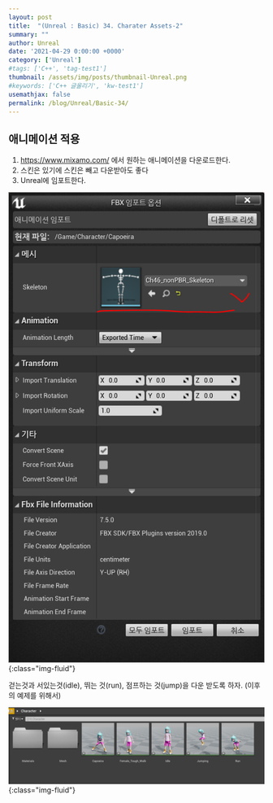 ```yaml
---
layout: post
title:  "(Unreal : Basic) 34. Charater Assets-2"
summary: ""
author: Unreal
date: '2021-04-29 0:00:00 +0000'
category: ['Unreal']
#tags: ['C++', 'tag-test1']
thumbnail: /assets/img/posts/thumbnail-Unreal.png
#keywords: ['C++ 글올리기', 'kw-test1']
usemathjax: false
permalink: /blog/Unreal/Basic-34/
---
```


## 애니메이션 적용

1. https://www.mixamo.com/ 에서 원하는 애니메이션을 다운로드한다.
2. 스킨은 있기에 스킨은 빼고 다운받아도 좋다
3. Unreal에 임포트한다.

![](/assets/img/posts/Unreal/Basic-34-1.PNG){:class="img-fluid"}

걷는것과 서있는것(idle), 뛰는 것(run), 점프하는 것(jump)을 다운 받도록 하자. (이후의 예제를 위해서)

![](/assets/img/posts/Unreal/Basic-34-2.PNG){:class="img-fluid"}

